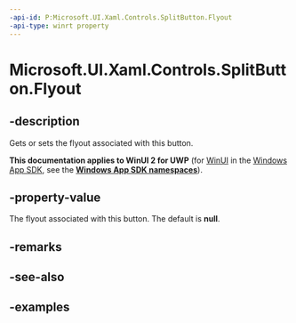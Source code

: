 ```yaml
---
-api-id: P:Microsoft.UI.Xaml.Controls.SplitButton.Flyout
-api-type: winrt property
---
```

<!-- Property syntax.
public FlyoutBase Flyout { get;  set; }
-->

# Microsoft.UI.Xaml.Controls.SplitButton.Flyout


## -description

Gets or sets the flyout associated with this button.


**This documentation applies to WinUI 2 for UWP** (for [WinUI](/windows/apps/winui/winui3/) in the [Windows App SDK](/windows/apps/windows-app-sdk/), see the **[Windows App SDK namespaces](/windows/windows-app-sdk/api/winrt/)**).

## -property-value

The flyout associated with this button. The default is **null**.


## -remarks


## -see-also


## -examples


